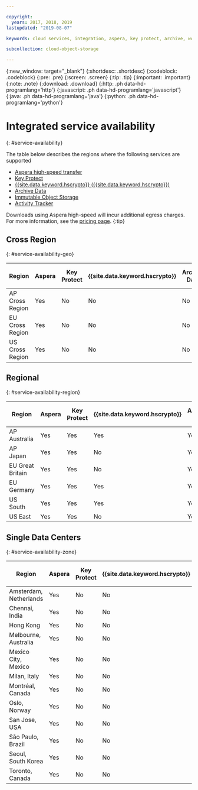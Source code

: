```yaml
---

copyright:
  years: 2017, 2018, 2019
lastupdated: "2019-08-07"

keywords: cloud services, integration, aspera, key protect, archive, worm

subcollection: cloud-object-storage

---
```

{:new_window: target="_blank"}
{:shortdesc: .shortdesc}
{:codeblock: .codeblock}
{:pre: .pre}
{:screen: .screen}
{:tip: .tip}
{:important: .important}
{:note: .note}
{:download: .download} 
{:http: .ph data-hd-programlang='http'} 
{:javascript: .ph data-hd-programlang='javascript'} 
{:java: .ph data-hd-programlang='java'} 
{:python: .ph data-hd-programlang='python'}

# Integrated service availability
{: #service-availability}

The table below describes the regions where the following services are supported
* [Aspera high-speed transfer](/docs/services/cloud-object-storage/basics?topic=cloud-object-storage-aspera)
* [Key Protect](/docs/services/cloud-object-storage/basics/cloud-object-storage/basics?topic=cloud-object-storage-encryption#sse-kp)
* [{{site.data.keyword.hscrypto}} ({{site.data.keyword.hscrypto}})](/docs/services/cloud-object-storage?topic=cloud-object-storage-encryption)
* [Archive Data](/docs/services/cloud-object-storage/basics?topic=cloud-object-storage-archive)
* [Immutable Object Storage](/docs/services/cloud-object-storage/basics?topic=cloud-object-storage-immutable)
* [Activity Tracker](/docs/services/Activity-Tracker-with-LogDNA?topic=logdnaat-getting-started#getting-started)


Downloads using Aspera high-speed will incur additional egress charges. For more information, see the [pricing page](https://www.ibm.com/cloud/object-storage).
{:tip}

## Cross Region
{: #service-availability-geo}

| Region          | Aspera | Key Protect | {{site.data.keyword.hscrypto}} | Archive Data | Immutable Object Storage | Activity Tracker |
|-----------------|--------|-------------|------|--------------|--------------------------|------------------|
| AP Cross Region | Yes    | No          | No   | No           | No                       | Tokyo            |
| EU Cross Region | Yes    | No          | No   | No           | No                       | Frankfurt        |
| US Cross Region | Yes    | No          | No   | No           | No                       | Dallas           |




## Regional
{: #service-availability-region}

| Region           | Aspera | Key Protect | {{site.data.keyword.hscrypto}} | Archive Data | Immutable Object Storage | Activity Tracker |
|------------------|--------|-------------|------|--------------|--------------------------|------------------|
| AP Australia     | Yes    | Yes         | Yes  | Yes          | Yes                      | with COS API     |
| AP Japan         | Yes    | Yes         | No   | Yes          | Yes                      | Tokyo            |
| EU Great Britain | Yes    | Yes         | No   | Yes          | Yes                      | London           |
| EU Germany       | Yes    | Yes         | Yes   | Yes          | Yes                      | Frankfurt        |
| US South         | Yes    | Yes         | Yes  | Yes          | Yes                      | Dallas           |
| US East          | Yes    | Yes         | No   | Yes          | Yes                      | Dallas           |
## Single Data Centers
{: #service-availability-zone}

| Region                 | Aspera | Key Protect | {{site.data.keyword.hscrypto}} | Archive Data | Immutable Object Storage | Activity Tracker |
|------------------------|--------|-------------|------|--------------|--------------------------|------------------|
| Amsterdam, Netherlands | Yes    | No          | No   | No           | No                       | Frankfurt        |
| Chennai, India         | Yes    | No          | No   | No           | No                       | Tokyo            |
| Hong Kong              | Yes    | No          | No   | No           | No                       | Tokyo            |
| Melbourne, Australia   | Yes    | No          | No   | No           | No                       | with COS API     |
| Mexico City, Mexico    | Yes    | No          | No   | No           | No                       | Dallas           |
| Milan, Italy           | Yes    | No          | No   | No           | No                       | Frankfurt        |
| Montréal, Canada       | Yes    | No          | No   | No           | No                       | Dallas           |
| Oslo, Norway           | Yes    | No          | No   | No           | No                       | Frankfurt        |
| San Jose, USA          | Yes    | No          | No   | No           | No                       | Dallas           |
| São Paulo, Brazil      | Yes    | No          | No   | No           | No                       | Dallas           |
| Seoul, South Korea     | Yes    | No          | No   | No           | No                       | Japan            |
| Toronto, Canada        | Yes    | No          | No   | Yes          | No                       | Dallas           |
